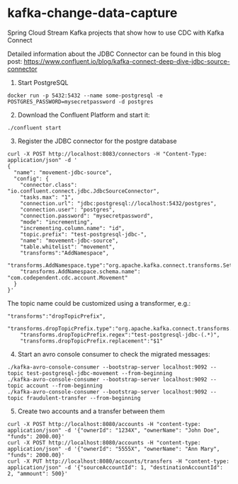 # kafka-change-data-capture
Spring Cloud Stream Kafka projects that show how to use CDC with Kafka Connect

Detailed information about the JDBC Connector can be found in this blog post: https://www.confluent.io/blog/kafka-connect-deep-dive-jdbc-source-connector

1. Start PostgreSQL

```
docker run -p 5432:5432 --name some-postgresql -e POSTGRES_PASSWORD=mysecretpassword -d postgres
```

2. Download the Confluent Platform and start it:

```
./confluent start
```

3. Register the JDBC connector for the postgre database
```
curl -X POST http://localhost:8083/connectors -H "Content-Type: application/json" -d '
{
  "name": "movement-jdbc-source",
  "config": {
    "connector.class": "io.confluent.connect.jdbc.JdbcSourceConnector",
    "tasks.max": "1",
    "connection.url": "jdbc:postgresql://localhost:5432/postgres",
    "connection.user": "postgres",
    "connection.password": "mysecretpassword",
    "mode": "incrementing",
    "incrementing.column.name": "id",
    "topic.prefix": "test-postgresql-jdbc-",
    "name": "movement-jdbc-source",
    "table.whitelist": "movement",
    "transforms":"AddNamespace", 
    "transforms.AddNamespace.type":"org.apache.kafka.connect.transforms.SetSchemaMetadata$Value",
    "transforms.AddNamespace.schema.name": "com.codependent.cdc.account.Movement"
  }
}'
```

The topic name could be customized using a transformer, e.g.:

```
"transforms":"dropTopicPrefix",
    "transforms.dropTopicPrefix.type":"org.apache.kafka.connect.transforms.RegexRouter",
    "transforms.dropTopicPrefix.regex":"test-postgresql-jdbc-(.*)",
    "transforms.dropTopicPrefix.replacement":"$1"
``` 

4. Start an avro console consumer to check the migrated messages:
```
./kafka-avro-console-consumer --bootstrap-server localhost:9092 --topic test-postgresql-jdbc-movement --from-beginning
./kafka-avro-console-consumer --bootstrap-server localhost:9092 --topic account --from-beginning
./kafka-avro-console-consumer --bootstrap-server localhost:9092 --topic fraudulent-transfer --from-beginning
```


5. Create two accounts and a transfer between them
```
curl -X POST http://localhost:8080/accounts -H "content-type: application/json" -d '{"ownerId": "1234X", "ownerName": "John Doe", "funds": 2000.00}'
curl -X POST http://localhost:8080/accounts -H "content-type: application/json" -d '{"ownerId": "5555X", "ownerName": "Ann Mary", "funds": 2000.00}'
curl -X PUT http://localhost:8080/accounts/transfers -H "content-type: application/json" -d '{"sourceAccountId": 1, "destinationAccountId": 2, "ammount": 500}'
```
